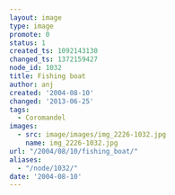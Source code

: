 ```yaml
---
layout: image
type: image
promote: 0
status: 1
created_ts: 1092143130
changed_ts: 1372159427
node_id: 1032
title: Fishing boat
author: anj
created: '2004-08-10'
changed: '2013-06-25'
tags:
  - Coromandel
images:
  - src: image/images/img_2226-1032.jpg
    name: img_2226-1032.jpg
url: "/2004/08/10/fishing_boat/"
aliases:
  - "/node/1032/"
date: '2004-08-10'
---
```


